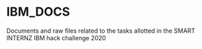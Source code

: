 # IBM_DOCS
Documents and raw files related to the tasks allotted in the SMART INTERNZ IBM hack challenge 2020

